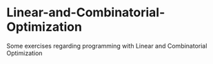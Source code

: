 # Linear-and-Combinatorial-Optimization
Some exercises regarding programming with Linear and Combinatorial Optimization
